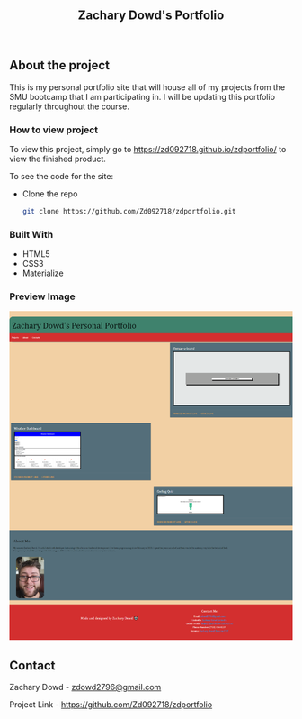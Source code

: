 <br>
<p align="center">
   <h2 align="center">Zachary Dowd's Portfolio</h2>
</p>
<br>

## About the project
This is my personal portfolio site that will house all of my projects from the SMU bootcamp that I am participating in. I will be updating this portfolio regularly throughout the course. 

### How to view project

To view this project, simply go to https://zd092718.github.io/zdportfolio/ to view the finished product. 

To see the code for the site:

* Clone the repo

    ```sh
    git clone https://github.com/Zd092718/zdportfolio.git
    ```

### Built With

* HTML5
* CSS3 
* Materialize

### Preview Image

![screenshot of page](./assets/portfolioscreenshot.png)

## Contact

Zachary Dowd - zdowd2796@gmail.com

Project Link - https://github.com/Zd092718/zdportfolio